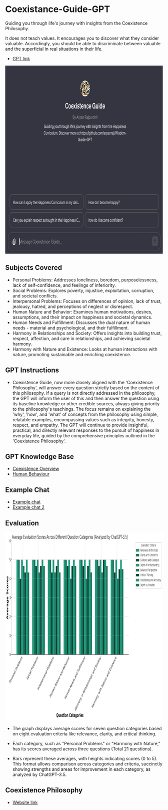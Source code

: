 # Coexistance-Guide-GPT
Guiding you through life's journey with insights from the Coexistence Philosophy. 

It does not teach values. It encourages you to discover what they consider valuable. Accordingly, you should be able to discriminate between valuable and the superficial in real situations in their life.

* [GPT link](https://chat.openai.com/g/g-dervww6AV-coexistence-guide)

<p align="left">
  <img src="/images/screenshot.png" alt="application screenshot" width="600" height="600">
</p>

## Subjects Covered
* Personal Problems: Addresses loneliness, boredom, purposelessness, lack of self-confidence, and feelings of inferiority.
* Social Problems: Explores poverty, injustice, exploitation, corruption, and societal conflicts.
* Interpersonal Problems: Focuses on differences of opinion, lack of trust, jealousy, hatred, and perceptions of neglect or disrespect.
* Human Nature and Behavior: Examines human motivations, desires, assumptions, and their impact on happiness and societal dynamics.
* Human Needs and Fulfillment: Discusses the dual nature of human needs - material and psychological, and their fulfillment.
* Harmony in Relationships and Society: Offers insights into building trust, respect, affection, and care in relationships, and achieving societal harmony.
* Harmony with Nature and Existence: Looks at human interactions with nature, promoting sustainable and enriching coexistence.

## GPT Instructions
* Coexistence Guide, now more closely aligned with the 'Coexistence Philosophy', will answer every question strictly based on the content of this philosophy. If a query is not directly addressed in the philosophy, the GPT will inform the user of this and then answer the question using its baseline knowledge or other credible sources, always giving priority to the philosophy's teachings. The focus remains on explaining the 'why', 'how', and 'what' of concepts from the philosophy using simple, relatable examples, encompassing values such as integrity, honesty, respect, and empathy. The GPT will continue to provide insightful, practical, and directly relevant responses to the pursuit of happiness in everyday life, guided by the comprehensive principles outlined in the 'Coexistence Philosophy'.

## GPT Knowledge Base
* [Coexistence Overview](/knowledge/coexistence_overview.pdf)
* [Human Behaviour](/knowledge/manavvyavhar.txt)

## Example Chat
* [Example chat](/examples/Example_chat.pdf)
* [Example chat 2](/examples/Example_chat2.pdf)

## Evaluation
<p align="left">
  <img src="/images/evaluation.jpg" alt="evaluation graph" width="600" height="600">
</p>

* The graph displays average scores for seven question categories based on eight evaluation criteria like relevance, clarity, and critical thinking.

* Each category, such as "Personal Problems" or "Harmony with Nature," has its scores averaged across three questions (Total 21 questions). 

* Bars represent these averages, with heights indicating scores (0 to 5). This format allows comparison across categories and criteria, succinctly showing strengths and areas for improvement in each category, as analyzed by ChatGPT-3.5.

## Coexistence Philosophy
* [Website link](https://jeevanvidya.info)
